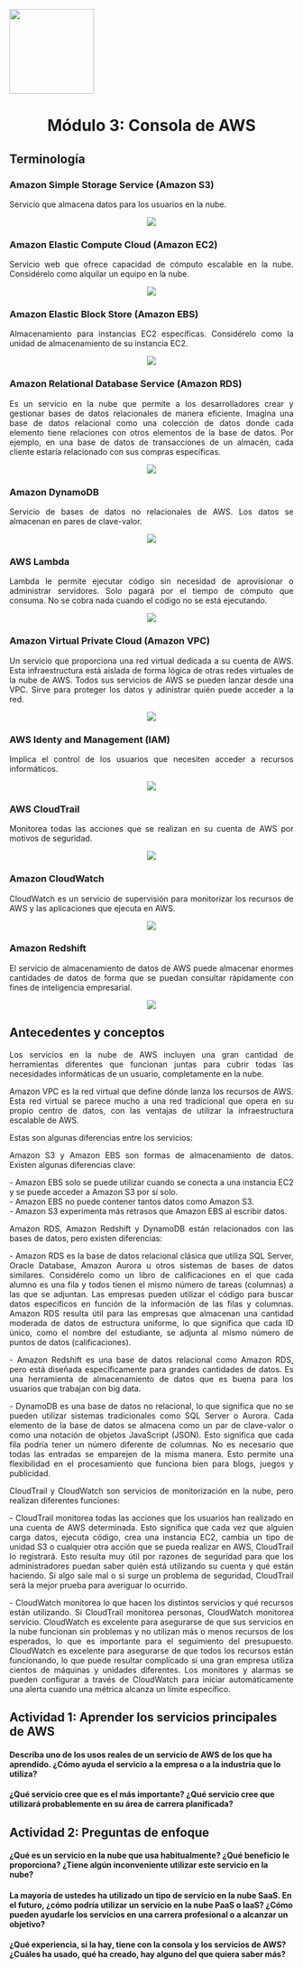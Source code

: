 <p align="left">
  <img src="https://semanadelcannabis.cayetano.edu.pe/assets/img/logo-upch.png" width="150">
  <h1 align="center">Módulo 3: Consola de AWS</h1>
</p>

## Terminología
### Amazon Simple Storage Service (Amazon S3)
<p align="justify">
Servicio que almacena datos para los usuarios en la nube.</p>
<p align= "center">
  <img src="https://github.com/EdwinJaraOFC/CDRPersonal/assets/150296803/322f25d1-024b-4c9f-a9fa-a63368c328b6">
</p>

### Amazon Elastic Compute Cloud (Amazon EC2)
<p align="justify">
Servicio web que ofrece capacidad de cómputo escalable en la nube. Considérelo como alquilar un equipo en la nube.</p>
<p align= "center">
  <img src="https://github.com/EdwinJaraOFC/CDRPersonal/assets/150296803/2e9b3ee3-18e4-4429-a907-8cb3ba2e6e2b">
</p>

### Amazon Elastic Block Store (Amazon EBS)
<p align="justify">
Almacenamiento para instancias EC2 específicas. Considérelo como la unidad de almacenamiento de su instancia EC2.</p>
<p align= "center">
  <img src="https://github.com/EdwinJaraOFC/CDRPersonal/assets/150296803/c78de8cc-7349-40a4-893e-ef10abbd1900">
</p>

### Amazon Relational Database Service (Amazon RDS)
<p align="justify">
Es un servicio en la nube que permite a los desarrolladores crear y gestionar bases de datos relacionales de manera eficiente. Imagina una base de datos relacional como una colección de datos donde cada elemento tiene relaciones con otros elementos de la base de datos. Por ejemplo, en una base de datos de transacciones de un almacén, cada cliente estaría relacionado con sus compras específicas.</p>
<p align= "center">
  <img src="https://github.com/EdwinJaraOFC/CDRPersonal/assets/150296803/45898109-44ff-4e86-91f5-cfe234f43bb8">
</p>

### Amazon DynamoDB
<p align="justify">
Servicio de bases de datos no relacionales de AWS. Los datos se almacenan en pares de clave-valor.</p>
<p align= "center">
  <img src="https://github.com/EdwinJaraOFC/CDRPersonal/assets/150296803/6337d282-5815-4903-80d0-a3318f29487e">
</p>

### AWS Lambda
<p align="justify">
Lambda le permite ejecutar código sin necesidad de aprovisionar o administrar servidores. Solo pagará por el tiempo de cómputo que consuma. No se cobra nada cuando el código no se está ejecutando.</p>
<p align= "center">
  <img src="https://github.com/EdwinJaraOFC/CDRPersonal/assets/150296803/b6328c73-9e13-4f0a-9661-989eea6ad1c0">
</p>

### Amazon Virtual Private Cloud (Amazon VPC)
<p align="justify">
Un servicio que proporciona una red virtual dedicada a su cuenta de AWS. Esta infraestructura está aislada de forma lógica de otras redes virtuales de la nube de AWS. Todos sus servicios de AWS se pueden lanzar desde una VPC. Sirve para proteger los datos y adinistrar quién puede acceder a la red.</p>
<p align= "center">
  <img src="https://github.com/EdwinJaraOFC/CDRPersonal/assets/150296803/c39cf795-7395-414f-912e-321d6bd94884">
</p>

### AWS Identy and Management (IAM)
<p align="justify">
Implica el control de los usuarios que necesiten acceder a recursos informáticos.</p>
<p align= "center">
  <img src="https://github.com/EdwinJaraOFC/CDRPersonal/assets/150296803/76d8b0c8-e121-44cb-b373-adcf2c5bdfee">
</p>

### AWS CloudTrail
<p align="justify">
Monitorea todas las acciones que se realizan en su cuenta de AWS por motivos de seguridad.</p>
<p align= "center">
  <img src="https://github.com/EdwinJaraOFC/CDRPersonal/assets/150296803/5e2fef92-ae3a-48e0-8d55-c0361a279462">
</p>

### Amazon CloudWatch
<p align="justify">
CloudWatch es un servicio de supervisión para monitorizar los recursos de AWS y las aplicaciones que ejecuta en AWS.</p>
<p align= "center">
  <img src="https://github.com/EdwinJaraOFC/CDRPersonal/assets/150296803/949032e4-16aa-42a3-9624-987f63ddf474">
</p>

### Amazon Redshift
<p align="justify">
El servicio de almacenamiento de datos de AWS puede almacenar enormes cantidades de datos de forma que se puedan consultar rápidamente con fines de inteligencia empresarial.</p>
<p align= "center">
  <img src="https://github.com/EdwinJaraOFC/CDRPersonal/assets/150296803/9ccbcbcd-ca4f-4651-ab80-367e63b42625">
</p>

## Antecedentes y conceptos
<p align="justify">
Los servicios en la nube de AWS incluyen una gran cantidad de herramientas diferentes que funcionan juntas para cubrir todas las necesidades informáticas de un usuario, completamente en la nube.</p>
<p align="justify">
Amazon VPC es la red virtual que define dónde lanza los recursos de AWS. Esta red virtual se parece mucho a una red tradicional que opera en su propio centro de datos, con las ventajas de utilizar la infraestructura escalable de AWS.</p>
<p align="justify">
Estas son algunas diferencias entre los servicios:</p>
<p align="justify">
Amazon S3 y Amazon EBS son formas de almacenamiento de datos. Existen algunas diferencias clave:</p>
<p align="justify">
- Amazon EBS solo se puede utilizar cuando se conecta a una instancia EC2 y se puede acceder a Amazon S3 por sí solo.<br>
- Amazon EBS no puede contener tantos datos como Amazon S3.<br>
- Amazon S3 experimenta más retrasos que Amazon EBS al escribir datos.</p>
<p align="justify">
Amazon RDS, Amazon Redshift y DynamoDB están relacionados con las bases de datos, pero existen diferencias:</p>
<p align="justify">
- Amazon RDS es la base de datos relacional clásica que utiliza SQL Server, Oracle Database, Amazon Aurora u otros sistemas de bases de datos similares. Considérelo como un libro de calificaciones en el que cada alumno es una fila y todos tienen el mismo número de tareas (columnas) a las que se adjuntan. Las empresas pueden utilizar el código para buscar datos específicos en función de la información de las filas y columnas. Amazon RDS resulta útil para las empresas que almacenan una cantidad moderada de datos de estructura uniforme, lo que significa que cada ID único, como el nombre del estudiante, se adjunta al mismo número de puntos de datos (calificaciones).</p>
<p align="justify">
- Amazon Redshift es una base de datos relacional como Amazon RDS, pero está diseñada específicamente para grandes cantidades de datos. Es una herramienta de almacenamiento de datos que es buena para los usuarios que trabajan con big data.</p>
<p align="justify">
- DynamoDB es una base de datos no relacional, lo que significa que no se pueden utilizar sistemas tradicionales como SQL Server o Aurora. Cada elemento de la base de datos se almacena como un par de clave-valor o como una notación de objetos JavaScript (JSON). Esto significa que cada fila podría tener un número diferente de columnas. No es necesario que todas las entradas se emparejen de la misma manera. Esto permite una flexibilidad en el procesamiento que funciona bien para blogs, juegos y publicidad.</p>
<p align="justify">
CloudTrail y CloudWatch son servicios de monitorización en la nube, pero realizan diferentes funciones:</p>
<p align="justify">
- CloudTrail monitorea todas las acciones que los usuarios han realizado en una cuenta de AWS determinada. Esto significa que cada vez que alguien carga datos, ejecuta código, crea una instancia EC2, cambia un tipo de unidad S3 o cualquier otra acción que se pueda realizar en AWS, CloudTrail lo registrará. Esto resulta muy útil por razones de seguridad para que los administradores puedan saber quién está utilizando su cuenta y qué están haciendo. Si algo sale mal o si surge un problema de seguridad, CloudTrail será la mejor prueba para averiguar lo ocurrido.</p>
<p align="justify">
- CloudWatch monitorea lo que hacen los distintos servicios y qué recursos están utilizando. Si CloudTrail monitorea personas, CloudWatch monitorea servicio. CloudWatch es excelente para asegurarse de que sus servicios en la nube funcionan sin problemas y no utilizan más o menos recursos de los esperados, lo que es importante para el seguimiento del presupuesto. CloudWatch es excelente para asegurarse de que todos los recursos están funcionando, lo que puede resultar complicado si una gran empresa utiliza cientos de máquinas y unidades diferentes. Los monitores y alarmas se pueden configurar a través de CloudWatch para iniciar automáticamente una alerta cuando una métrica alcanza un límite específico.</p>

## Actividad 1: Aprender los servicios principales de AWS
#### Describa uno de los usos reales de un servicio de AWS de los que ha aprendido. ¿Cómo ayuda el servicio a la empresa o a la industria que lo utiliza?
#### ¿Qué servicio cree que es el más importante? ¿Qué servicio cree que utilizará probablemente en su área de carrera planificada?

## Actividad 2: Preguntas de enfoque
#### ¿Qué es un servicio en la nube que usa habitualmente? ¿Qué beneficio le proporciona? ¿Tiene algún inconveniente utilizar este servicio en la nube?
#### La mayoría de ustedes ha utilizado un tipo de servicio en la nube SaaS. En el futuro, ¿cómo podría utilizar un servicio en la nube PaaS o IaaS? ¿Cómo pueden ayudarle los servicios en una carrera profesional o a alcanzar un objetivo?
#### ¿Qué experiencia, si la hay, tiene con la consola y los servicios de AWS? ¿Cuáles ha usado, qué ha creado, hay alguno del que quiera saber más? 
